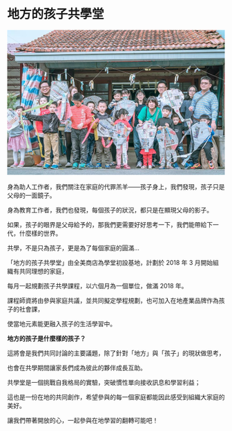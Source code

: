 # 地方的孩子共學堂

![Logo](https://github.com/kidspring/general/blob/master/res/img/banner.jpg)

身為助人工作者，我們關注在家庭的代罪羔羊——孩子身上，我們發現，孩子只是父母的一面鏡子。

身為教育工作者，我們也發現，每個孩子的狀況，都只是在顯現父母的影子。

如果，孩子的眼界是父母給予的，那我們更需要好好思考一下，我們能帶給下一代，什麼樣的世界。

共學，不是只為孩子，更是為了每個家庭的圓滿...

「地方的孩子共學堂」由全美商店為學堂初設基地，計劃於 2018 年 3 月開始組織有共同理想的家庭，

每月一起規劃孩子共學課程，以六個月為一個單位，做滿 2018 年。

課程師資將由參與家庭共議，並共同擬定學程規劃，也可加入在地產業品牌作為孩子的社會課，

使當地元素能更融入孩子的生活學習中。

**地方的孩子是什麼樣的孩子？**

這將會是我們共同討論的主要議題，除了針對「地方」與「孩子」的現狀做思考，

也會在共學期間讓家長們成為彼此的夥伴成長互助。

共學堂是一個挑戰自我格局的實驗，突破慣性單向接收訊息和學習利益；

這也是一份在地的共同創作，希望參與的每一個家庭都能因此感受到組織大家庭的美好。

讓我們帶著開放的心，一起參與在地學習的翻轉可能吧！
